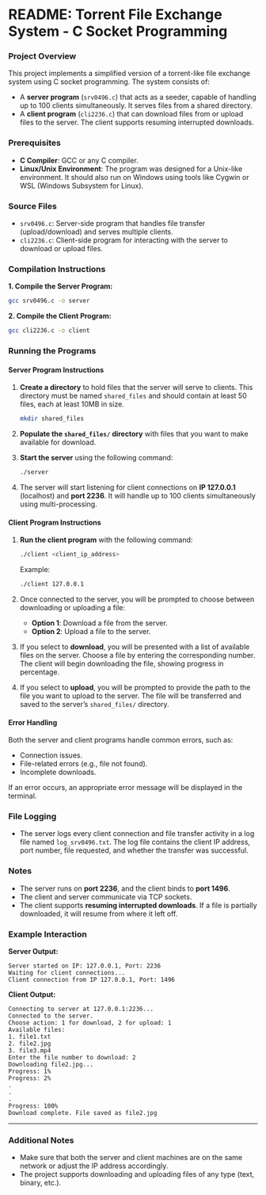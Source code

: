 # README: Torrent File Exchange System - C Socket Programming

### Project Overview

This project implements a simplified version of a torrent-like file exchange system using C socket programming. The system consists of:
- A **server program** (`srv0496.c`) that acts as a seeder, capable of handling up to 100 clients simultaneously. It serves files from a shared directory.
- A **client program** (`cli2236.c`) that can download files from or upload files to the server. The client supports resuming interrupted downloads.

### Prerequisites

- **C Compiler**: GCC or any C compiler.
- **Linux/Unix Environment**: The program was designed for a Unix-like environment. It should also run on Windows using tools like Cygwin or WSL (Windows Subsystem for Linux).
  
### Source Files

- `srv0496.c`: Server-side program that handles file transfer (upload/download) and serves multiple clients.
- `cli2236.c`: Client-side program for interacting with the server to download or upload files.

### Compilation Instructions

**1. Compile the Server Program:**
```bash
gcc srv0496.c -o server
```

**2. Compile the Client Program:**
```bash
gcc cli2236.c -o client
```

### Running the Programs

#### Server Program Instructions

1. **Create a directory** to hold files that the server will serve to clients. This directory must be named `shared_files` and should contain at least 50 files, each at least 10MB in size.
   ```bash
   mkdir shared_files
   ```
   
2. **Populate the `shared_files/` directory** with files that you want to make available for download.

3. **Start the server** using the following command:
   ```bash
   ./server
   ```

4. The server will start listening for client connections on **IP 127.0.0.1** (localhost) and **port 2236**. It will handle up to 100 clients simultaneously using multi-processing.

#### Client Program Instructions

1. **Run the client program** with the following command:
   ```bash
   ./client <client_ip_address>
   ```
   Example:
   ```bash
   ./client 127.0.0.1
   ```

2. Once connected to the server, you will be prompted to choose between downloading or uploading a file:
   - **Option 1**: Download a file from the server.
   - **Option 2**: Upload a file to the server.

3. If you select to **download**, you will be presented with a list of available files on the server. Choose a file by entering the corresponding number. The client will begin downloading the file, showing progress in percentage.

4. If you select to **upload**, you will be prompted to provide the path to the file you want to upload to the server. The file will be transferred and saved to the server’s `shared_files/` directory.

#### Error Handling

Both the server and client programs handle common errors, such as:
- Connection issues.
- File-related errors (e.g., file not found).
- Incomplete downloads.

If an error occurs, an appropriate error message will be displayed in the terminal.

### File Logging

- The server logs every client connection and file transfer activity in a log file named `log_srv0496.txt`. The log file contains the client IP address, port number, file requested, and whether the transfer was successful.

### Notes

- The server runs on **port 2236**, and the client binds to **port 1496**.
- The client and server communicate via TCP sockets.
- The client supports **resuming interrupted downloads**. If a file is partially downloaded, it will resume from where it left off.

### Example Interaction

**Server Output:**
```
Server started on IP: 127.0.0.1, Port: 2236
Waiting for client connections...
Client connection from IP 127.0.0.1, Port: 1496
```

**Client Output:**
```
Connecting to server at 127.0.0.1:2236...
Connected to the server.
Choose action: 1 for download, 2 for upload: 1
Available files:
1. file1.txt
2. file2.jpg
3. file3.mp4
Enter the file number to download: 2
Downloading file2.jpg...
Progress: 1%
Progress: 2%
.
.
.
Progress: 100%
Download complete. File saved as file2.jpg
```

---

### Additional Notes

- Make sure that both the server and client machines are on the same network or adjust the IP address accordingly.
- The project supports downloading and uploading files of any type (text, binary, etc.).
